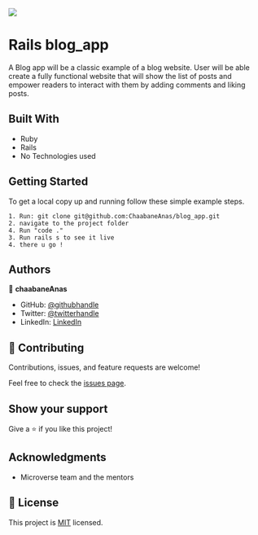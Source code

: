 ![](https://img.shields.io/badge/Microverse-blueviolet)

# Rails blog_app

A Blog app will be a classic example of a blog website. User will be able create a fully functional website that will show the list of posts and empower readers to interact with them by adding comments and liking posts.

## Built With

- Ruby
- Rails
- No Technologies used


## Getting Started


To get a local copy up and running follow these simple example steps.

```
1. Run: git clone git@github.com:ChaabaneAnas/blog_app.git
2. navigate to the project folder
4. Run "code ." 
3. Run rails s to see it live
4. there u go !
```

## Authors

👤 **chaabaneAnas**

- GitHub: [@githubhandle](https://github.com/ChaabaneAnas/)
- Twitter: [@twitterhandle](https://twitter.com/chaabaneanas)
- LinkedIn: [LinkedIn](https://linkedin.com/in/AnasChabaane)

## 🤝 Contributing

Contributions, issues, and feature requests are welcome!

Feel free to check the [issues page](https://github.com/ChaabaneAnas/blog_app/issues).

## Show your support

Give a ⭐️ if you like this project!

## Acknowledgments

- Microverse team and the mentors

## 📝 License

This project is [MIT](./MIT.md) licensed.
